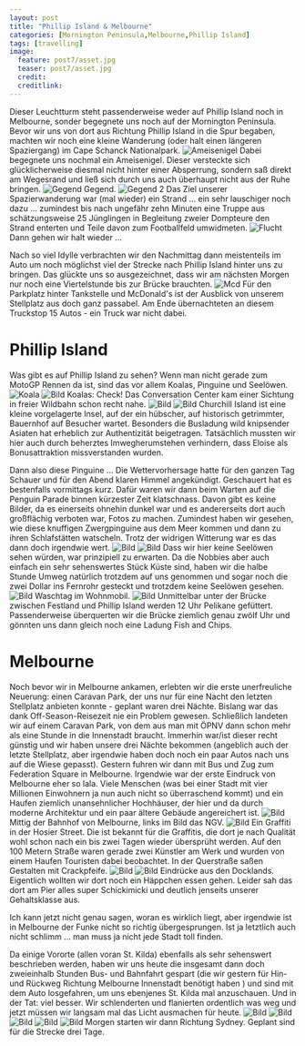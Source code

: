 ```yaml
---
layout: post
title: "Phillip Island & Melbourne"
categories: [Mornington Peninsula,Melbourne,Phillip Island]
tags: [travelling]
image:
  feature: post7/asset.jpg
  teaser: post7/asset.jpg
  credit:
  creditlink:
---
```

Dieser Leuchtturm steht passenderweise weder auf Phillip Island noch in Melbourne, sonder begegnete uns noch auf der Mornington Peninsula. Bevor wir uns von dort aus Richtung Phillip Island in die Spur begaben,  machten wir noch eine kleine Wanderung (oder halt einen längeren Spaziergang) im Cape Schanck Nationalpark.
![Ameisenigel](https://phgo.github.io/blog/images/post7/asset-2.jpg)
Dabei begegnete uns nochmal ein Ameisenigel. Dieser versteckte sich glücklicherweise diesmal nicht hinter einer Absperrung, sondern saß direkt am Wegesrand und ließ sich durch uns auch überhaupt nicht aus der Ruhe bringen. 
![Gegend](https://phgo.github.io/blog/images/post7/asset-3.jpg)
Gegend.
![Gegend 2](https://phgo.github.io/blog/images/post7/asset-4.jpg)
Das Ziel unserer Spazierwanderung war (mal wieder) ein Strand ... ein sehr lauschiger noch dazu ... zumindest bis nach ungefähr zehn Minuten eine Truppe aus schätzungsweise 25 Jünglingen in Begleitung zweier Dompteure den Strand enterten und Teile davon zum Footballfeld umwidmeten.
![Flucht](https://phgo.github.io/blog/images/post7/asset-5.jpg)
Dann gehen wir halt wieder ...

Nach so viel Idylle verbrachten wir den Nachmittag dann meistenteils im Auto um noch möglichst viel der Strecke nach Phillip Island hinter uns zu bringen. Das glückte uns so ausgezeichnet, dass wir am nächsten Morgen nur noch eine Viertelstunde bis zur Brücke brauchten.
![Mcd ](https://phgo.github.io/blog/images/post7/asset-6.jpg)
Für den Parkplatz hinter Tankstelle und McDonald's ist der Ausblick von unserem Stellplatz aus doch ganz passabel. Am Ende übernachteten an diesem Truckstop 15 Autos - ein Truck war nicht dabei.

# Phillip Island
Was gibt es auf Phillip Island zu sehen? Wenn man nicht gerade zum MotoGP Rennen da ist, sind das vor allem Koalas, Pinguine und Seelöwen.
![Koala](https://phgo.github.io/blog/images/post7/asset-7.jpg)
![Bild](https://phgo.github.io/blog/images/post7/asset-25.jpg)
Koalas: Check! Das Conversation Center kam einer Sichtung in freier Wildbahn schon recht nahe. 
![Bild](https://phgo.github.io/blog/images/post7/asset-8.jpg)
![Bild](https://phgo.github.io/blog/images/post7/asset-9.jpg)
Churchill Island ist eine kleine vorgelagerte Insel, auf der ein hübscher, auf historisch getrimmter, Bauernhof auf Besucher wartet. Besonders die Busladung wild knipsender Asiaten hat erheblich zur Authentizität beigetragen. Tatsächlich mussten wir hier auch durch beherztes Imwegherumstehen verhindern, dass Eloise als Bonusattraktion missverstanden wurden.

Dann also diese Pinguine ... Die Wettervorhersage hatte für den ganzen Tag Schauer und für den Abend klaren Himmel angekündigt. Geschauert hat es bestenfalls vormittags kurz. Dafür waren wir dann beim Warten auf die Penguin Parade binnen kürzester Zeit klatschnass. Davon gibt es keine Bilder, da es einerseits ohnehin dunkel war und es andererseits dort auch großflächig verboten war, Fotos zu machen. Zumindest haben wir gesehen, wie diese knuffigen Zwergpinguine aus dem Meer kommen und dann zu ihren Schlafstätten watscheln. Trotz der widrigen Witterung war es das dann doch irgendwie wert.
![Bild](https://phgo.github.io/blog/images/post7/asset-10.jpg)
![Bild](https://phgo.github.io/blog/images/post7/asset-11.jpg)
Dass wir hier keine Seelöwen sehen würden, war prinzipiell zu erwarten. Da die Nobbies aber auch einfach ein sehr sehenswertes Stück Küste sind, haben wir die halbe Stunde Umweg natürlich trotzdem auf uns genommen und sogar noch die zwei Dollar ins Fernrohr gesteckt und trotzdem keine Seelöwen gesehen.
![Bild](https://phgo.github.io/blog/images/post7/asset-12.jpg)
Waschtag im Wohnmobil.
![Bild](https://phgo.github.io/blog/images/post7/asset-13.jpg)
Unmittelbar unter der Brücke zwischen Festland und Phillip Island werden 12 Uhr Pelikane gefüttert. Passenderweise überquerten wir die Brücke ziemlich genau zwölf Uhr und gönnten uns dann gleich noch eine Ladung Fish and Chips.

# Melbourne
Noch bevor wir in Melbourne ankamen, erlebten wir die erste unerfreuliche Neuerung: einen Caravan Park, der uns nur für eine Nacht den letzten Stellplatz anbieten konnte - geplant waren drei Nächte. Bislang war das dank Off-Season-Reisezeit nie ein Problem gewesen. Schließlich landeten wir auf einem Caravan Park, von dem aus man mit ÖPNV dann schon mehr als eine Stunde in die Innenstadt braucht. Immerhin war/ist dieser recht günstig und wir haben unsere drei Nächte bekommen (angeblich auch der letzte Stellplatz, aber irgendwie haben doch noch ein paar Autos nach uns auf die Wiese gepasst).
Gestern fuhren wir dann mit Bus und Zug zum Federation Square in Melbourne. Irgendwie war der erste Eindruck von Melbourne eher so lala. Viele Menschen (was bei einer Stadt mit vier Millionen Einwohnern ja nun auch nicht so überraschend kommt) und ein Haufen ziemlich unansehnlicher Hochhäuser, der hier und da durch moderne Architektur und ein paar ältere Gebäude angereichert ist. 
![Bild](https://phgo.github.io/blog/images/post7/asset-14.jpg)
Mittig der Bahnhof von Melbourne, links im Bild das NGV. 
![Bild](https://phgo.github.io/blog/images/post7/asset-15.jpg)
Ein Graffiti in der Hosier Street. Die ist bekannt für die Graffitis, die dort je nach Qualität wohl schon nach ein bis zwei Tagen wieder übersprüht werden. Auf den 100 Metern Straße waren gerade zwei Künstler am Werk und wurden von einem Haufen Touristen dabei beobachtet. In der Querstraße saßen Gestalten mit Crackpfeife. 
![Bild](https://phgo.github.io/blog/images/post7/asset-16.jpg)
![Bild](https://phgo.github.io/blog/images/post7/asset-17.jpg)
Eindrücke aus den Docklands. Eigentlich wollten wir dort noch ein Häppchen essen gehen. Leider sah das dort am Pier alles super Schickimicki und deutlich jenseits unserer Gehaltsklasse aus.

Ich kann jetzt nicht genau sagen, woran es wirklich liegt, aber irgendwie ist in Melbourne der Funke nicht so richtig übergesprungen. Ist ja letztlich auch nicht schlimm ... man muss ja nicht jede Stadt toll finden.

Da einige Vororte (allen voran St. Kilda) ebenfalls als sehr sehenswert beschrieben werden, haben wir uns heute die insgesamt dann doch zweieinhalb Stunden Bus- und Bahnfahrt gespart (die wir gestern für Hin- und Rückweg Richtung Melbourne Innenstadt benötigt haben ) und sind mit dem Auto losgefahren, um uns ebenjenes St. Kilda mal anzuschauen. Und in der Tat: viel besser. Wir schlenderten und flanierten ordentlich was weg und jetzt müssen wir langsam mal das Licht ausmachen für heute.
![Bild](https://phgo.github.io/blog/images/post7/asset-18.jpg)
![Bild](https://phgo.github.io/blog/images/post7/asset-19.jpg)
![Bild](https://phgo.github.io/blog/images/post7/asset-20.jpg)
![Bild](https://phgo.github.io/blog/images/post7/asset-21.jpg)
![Bild](https://phgo.github.io/blog/images/post7/asset-22.jpg)
Morgen starten wir dann Richtung Sydney. Geplant sind für die Strecke drei Tage.
